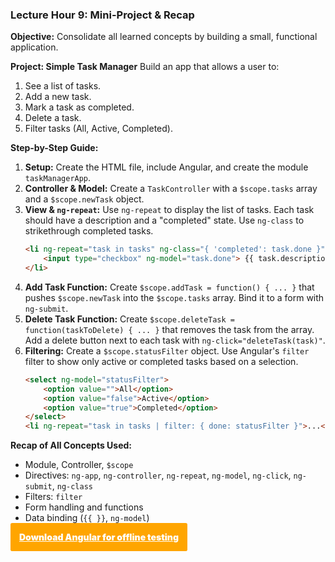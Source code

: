 
### Lecture Hour 9: Mini-Project & Recap

**Objective:** Consolidate all learned concepts by building a small, functional application.

**Project: Simple Task Manager**
Build an app that allows a user to:

1.  See a list of tasks.
2.  Add a new task.
3.  Mark a task as completed.
4.  Delete a task.
5.  Filter tasks (All, Active, Completed).

**Step-by-Step Guide:**

1.  **Setup:** Create the HTML file, include Angular, and create the module `taskManagerApp`.
2.  **Controller & Model:** Create a `TaskController` with a `$scope.tasks` array and a `$scope.newTask` object.
3.  **View & `ng-repeat`:** Use `ng-repeat` to display the list of tasks. Each task should have a description and a "completed" state. Use `ng-class` to strikethrough completed tasks.
    ```html
    <li ng-repeat="task in tasks" ng-class="{ 'completed': task.done }">
        <input type="checkbox" ng-model="task.done"> {{ task.description }}
    </li>
    ```
4.  **Add Task Function:** Create `$scope.addTask = function() { ... }` that pushes `$scope.newTask` into the `$scope.tasks` array. Bind it to a form with `ng-submit`.
5.  **Delete Task Function:** Create `$scope.deleteTask = function(taskToDelete) { ... }` that removes the task from the array. Add a delete button next to each task with `ng-click="deleteTask(task)"`.
6.  **Filtering:** Create a `$scope.statusFilter` object. Use Angular's `filter` filter to show only active or completed tasks based on a selection.
    ```html
    <select ng-model="statusFilter">
        <option value="">All</option>
        <option value="false">Active</option>
        <option value="true">Completed</option>
    </select>
    <li ng-repeat="task in tasks | filter: { done: statusFilter }">...</li>
    ```

**Recap of All Concepts Used:**
- Module, Controller, `$scope`
- Directives: `ng-app`, `ng-controller`, `ng-repeat`, `ng-model`, `ng-click`, `ng-submit`, `ng-class`
- Filters: `filter`
- Form handling and functions
- Data binding (`{{ }}`, `ng-model`)

<a style="padding:1em;border-radius:.2em;color:white;background-color:orange;font-weight:900;" href="https://ajax.googleapis.com/ajax/libs/angularjs/1.6.9/angular.min.js" download="angular.min.js"> Download Angular for offline testing </a> 